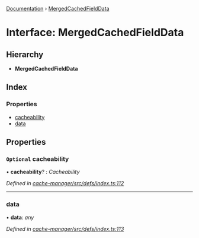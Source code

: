 [Documentation](../README.md) › [MergedCachedFieldData](mergedcachedfielddata.md)

# Interface: MergedCachedFieldData

## Hierarchy

* **MergedCachedFieldData**

## Index

### Properties

* [cacheability](mergedcachedfielddata.md#optional-cacheability)
* [data](mergedcachedfielddata.md#data)

## Properties

### `Optional` cacheability

• **cacheability**? : *Cacheability*

*Defined in [cache-manager/src/defs/index.ts:112](https://github.com/badbatch/graphql-box/blob/5136da1/packages/cache-manager/src/defs/index.ts#L112)*

___

###  data

• **data**: *any*

*Defined in [cache-manager/src/defs/index.ts:113](https://github.com/badbatch/graphql-box/blob/5136da1/packages/cache-manager/src/defs/index.ts#L113)*
